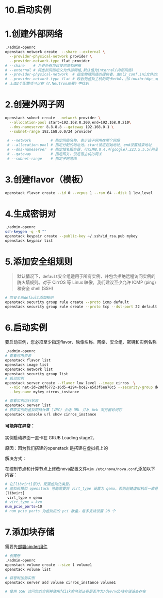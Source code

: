 # 10.启动实例

# 1.创建外部网络

```bash
./admin-openrc
openstack network create  --share --external \
  --provider-physical-network provider \
  --provider-network-type flat provider
# --share    # 允许所有项目使用虚拟网络
# --external # 将虚拟网络定义为外部网络,默认值为internal(内部网络)
# --provider-physical-network  # 指定物理网络的提供者，由ml2_conf.ini文件的flat_networks确定
# --provider-network-type flat # 映射到虚拟主机的网卡eth0，由linuxbridge_agent.ini文件中的physical_interface_mappings确定
# 上面2个配置项可以在《7.Neutron部署》中找到
```

# 2.创建外网子网

```bash
openstack subnet create --network provider \
  --allocation-pool start=192.168.0.200,end=192.168.0.210\
  --dns-nameserver 8.8.8.8 --gateway 192.168.0.1 \
  --subnet-range 192.168.0.0/24 provider
 
 # --network         # 指定网络名称，表示该子网用在哪个网段
 # --allocation-pool # 指定分配的地址池，start设定起始地址，end设置结束地址
 # --dns-nameserver  # 指定域名服务器，可以用8.8.4.4(google),223.5.5.5(阿里云)等等
 # --gateway         # 指定网关，设定宿主机的网关
 # --subnet-range    # 指定子网范围

```

# 3.创建flavor（模板）

```bash
openstack flavor create --id 0 --vcpus 1 --ram 64 --disk 1 low_level
```

# 4.生成密钥对

```bash
./admin-openrc
ssh-keygen -q -N ""
openstack keypair create --public-key ~/.ssh/id_rsa.pub mykey
openstack keypair list

```

# 5.添加安全组规则

> 默认情况下，`default`安全组适用于所有实例，并包含拒绝远程访问实例的防火墙规则。对于 CirrOS 等 Linux 映像，我们建议至少允许 ICMP (ping) 和安全 shell (SSH)

```bash
# 向安全组default添加规​​则
openstack security group rule create --proto icmp default
openstack security group rule create --proto tcp --dst-port 22 default
```

# 6.启动实例

要启动实例，您必须至少指定flavor、映像名称、网络、安全组、密钥和实例名称

```bash
./admin-openrc
# 查看可用资源
openstack flavor list
openstack image list
openstack network list
openstack security group list
# 启动实例
openstack server create --flavor low_level --image cirros  \
  --nic net-id=28df6772-16d5-4294-bce2-e5d3f6ea70c5 --security-group default \
  --key-name mykey cirros_instance

# 查看实例运行状态
openstack server list
# 获取实例的虚拟网络计算 (VNC) 会话 URL 并从 Web 浏览器访问它
openstack console url show cirros_instance

```

#### 可能存在异常：

实例启动界面一直卡在 GRUB Loading stage2，

原因：因为我们搭建的openstack 是搭建在虚拟机上的

解决方式：

在控制节点和计算节点上修改nova配置文件`vim /etc/nova/nova.conf`,添加以下内容：

```bash
# 在[libvirt]部分，配置虚拟化类型。
# 虚拟机模拟 openstack 可能需要将 virt_type 设置为 qemu，否则创建虚拟机后一直停在 GRUB Loading stage2
[libvirt]
 virt_type = qemu
# virt_type = kvm
num_pcie_ports=10
# num_pcie_ports 为虚拟机的 pci 数量，最多支持设置 28 个

```

# 7.添加块存储

需要先[部署cinder组件](https://www.wolai.com/x14k3/3Amt9AQgiUQHF9TwP4HpSv "部署cinder组件")

```bash
# 创建卷
./admin-openrc
openstack volume create --size 1 volume1
openstack volume list

# 将卷附加到实例
openstack server add volume cirros_instance volume1

# 使用 SSH 访问您的实例并使用fdisk命令验证卷是否作为/dev/vdb块存储设备存在

```

